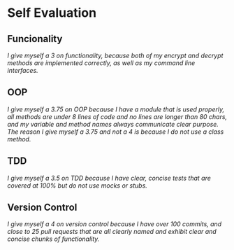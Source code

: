 # Self Evaluation
## Funcionality
  *I give myself a 3 on functionality, because both of my encrypt and decrypt methods are implemented correctly, as well as my command line interfaces.*

## OOP
  *I give myself a 3.75 on OOP because I have a module that is used properly, all methods are under 8 lines of code and no lines are longer than 80 chars, and my variable and method names always communicate clear purpose. The reason I give myself a 3.75 and not a 4 is because I do not use a class method.*

## TDD
  *I give myself a 3.5 on TDD because I have clear, concise tests that are covered at 100% but do not use mocks or stubs.*

## Version Control
  *I give myself a 4 on version control because I have over 100 commits, and close to 25 pull requests that are all clearly named and exhibit clear and concise chunks of functionality.*
